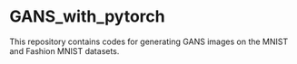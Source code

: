 # GANS_with_pytorch
This repository contains codes for generating GANS images on the MNIST and Fashion MNIST datasets.
